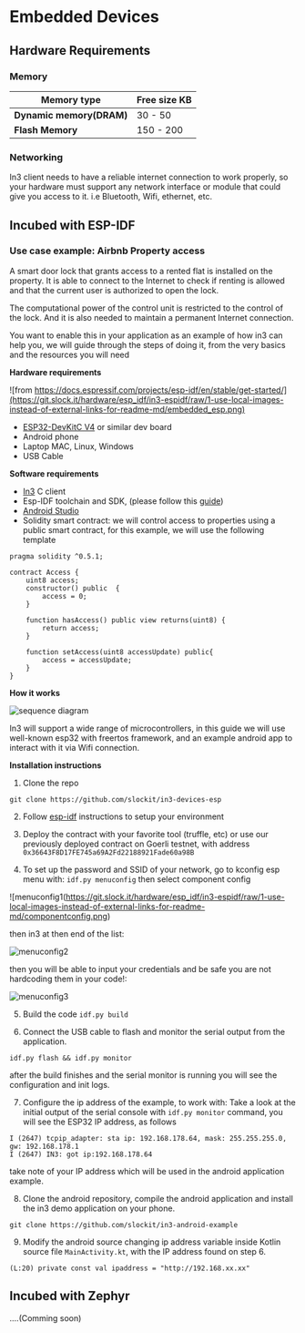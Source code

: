 # Embedded Devices


## Hardware Requirements
### Memory 


| Memory type                 | Free size KB |
| ------------------------ | -------- |
| **Dynamic memory(DRAM)** | 30 - 50   |
| **Flash Memory**         | 150 - 200   |


### Networking
In3 client needs to have a reliable internet connection to work properly, so your hardware must support any network interface or module that could give you access to it. i.e  Bluetooth, Wifi, ethernet, etc.
        
## Incubed with ESP-IDF



### Use case example: Airbnb Property access

A smart door lock that grants access to a rented flat is installed on the property. It is able to connect to the Internet to check if renting is allowed and that the current user is authorized to open the lock.

The computational power of the control unit is restricted to the control of the lock. And it is also needed to maintain a permanent Internet connection.

You want to enable this in your application as an example of how in3 can help you, we will guide through the steps of doing it, from the very basics and the resources you will need 

**Hardware requirements**

![from https://docs.espressif.com/projects/esp-idf/en/stable/get-started/](https://git.slock.it/hardware/esp_idf/in3-espidf/raw/1-use-local-images-instead-of-external-links-for-readme-md/embedded_esp.png)


* [ESP32-DevKitC V4](https://docs.espressif.com/projects/esp-idf/en/latest/hw-reference/get-started-devkitc.html) or similar dev board
* Android phone
* Laptop MAC, Linux, Windows
* USB Cable 

**Software requirements** 

*  [In3](https://github.com/slockit/in3-c) C client
*  Esp-IDF toolchain and SDK, (please follow this [guide](https://docs.espressif.com/projects/esp-idf/en/stable/get-started/)) 
*  [Android Studio](https://developer.android.com/studio)
* Solidity smart contract:  we will control access to properties using a public smart contract, for this example, we will use the following template

```
pragma solidity ^0.5.1;

contract Access {
    uint8 access;
    constructor() public  {
        access = 0;
    }
    
    function hasAccess() public view returns(uint8) {
        return access;
    }
    
    function setAccess(uint8 accessUpdate) public{
        access = accessUpdate;
    }
}
```

**How it works**


![sequence diagram](https://git.slock.it/hardware/esp_idf/in3-espidf/raw/1-use-local-images-instead-of-external-links-for-readme-md/embedded_diagram.png)


In3 will support a wide range of microcontrollers, in this guide we will use well-known esp32 with freertos framework, and an example android app to interact with it via Wifi connection. 

**Installation instructions**
1. Clone the repo

`git clone https://github.com/slockit/in3-devices-esp `

2. Follow [esp-idf](https://docs.espressif.com/projects/esp-idf/en/stable/get-started/) instructions to setup your environment


3. Deploy the contract with your favorite tool (truffle, etc) or use our previously deployed contract on Goerli testnet, with address `0x36643F8D17FE745a69A2Fd22188921Fade60a98B`



4. To set up the password and SSID of your network, go to kconfig esp menu with: 
`idf.py menuconfig`
then select component config

![menuconfig1(https://git.slock.it/hardware/esp_idf/in3-espidf/raw/1-use-local-images-instead-of-external-links-for-readme-md/componentconfig.png)


then in3 at then end of the list:

![menuconfig2](https://git.slock.it/hardware/esp_idf/in3-espidf/raw/1-use-local-images-instead-of-external-links-for-readme-md/in3menu.png)


then you will be able to input your credentials and be safe you are not hardcoding them in your code!:

![menuconfig3](https://git.slock.it/hardware/esp_idf/in3-espidf/raw/1-use-local-images-instead-of-external-links-for-readme-md/wifi.png)


5. Build the code
`idf.py build`

6. Connect the USB cable to flash and monitor the serial output from the application. 

`idf.py flash && idf.py monitor`

after the build finishes and the serial monitor is running you will see the configuration and init logs.

7. Configure the ip address of the example, to work with:
Take a look at the initial output of the serial console with `idf.py monitor` command, you will see the ESP32 IP address, as follows 

```
I (2647) tcpip_adapter: sta ip: 192.168.178.64, mask: 255.255.255.0, gw: 192.168.178.1
I (2647) IN3: got ip:192.168.178.64
```
take note of your IP address which will be used in the android application example. 

8. Clone the android repository, compile the android application and install the in3 demo application on your phone. 

`git clone https://github.com/slockit/in3-android-example`


9. Modify the android source changing ip address variable inside Kotlin source file `MainActivity.kt`, with the IP address found on step 6.

`(L:20) private const val ipaddress = "http://192.168.xx.xx"`



## Incubed with Zephyr

....(Comming soon)


